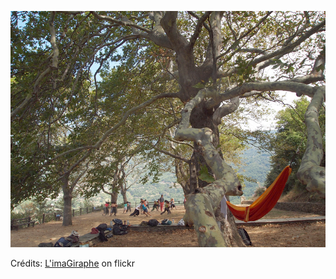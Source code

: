 ![Théo](/images/2021-12-01.jpg)

Crédits: [L'imaGiraphe](https://www.flickr.com/people/limagiraphe/) on flickr